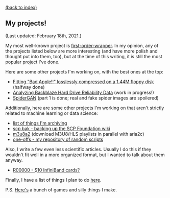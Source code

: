 [(back to index)](index.md)

## My projects!

(Last updated: February 18th, 2021.)

My most well-known project is [first-order-wrapper](first-order-wrapper.md).
In my opinion, any of the projects listed below are more interesting (and have more polish and thought put into them, too), but at the time of this writing, it is still the most popular project I've done.

Here are some other projects I'm working on, with the best ones at the top:
- [Fitting "Bad Apple!!" losslessly compressed on a 1.44M floppy disk](bad_apple/bad_apple.md) (halfway done)
- [Analyzing Backblaze Hard Drive Reliability Data](backblaze_drive_stats/backblaze_drive_stats.md) (work in progress!)
- [SpiderGAN](spidergan.md) (part 1 is done; real and fake spider images are spoilered)

Additionally, here are some other projects I'm working on that aren't strictly related to machine learning or data science:
- [list of things I'm archiving](archival.md)
- [scp.bak - backing up the SCP Foundation wiki](scp.bak/scp.bak.md)
- [m3u8a2](m3u8a2/m3u8a2.md) (download M3U8/HLS playlists in parallel with aria2c)
- [one-offs - my repository of random scripts](https://github.com/dunnousername/one-offs)

Also, I write a few even less scientific articles. Usually I do this if they wouldn't fit well in a more organized format, but I wanted to talk about them anyway.
- [R00000 - $10 InfiniBand cards?](random/r00000.md)

Finally, I have a list of things I plan to do [here](queue.md).

P.S. [Here's](games/games.md) a bunch of games and silly things I make.